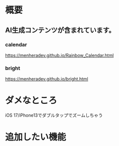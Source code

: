 # 概要
## AI生成コンテンツが含まれています。

### calendar
https://menheradev.github.io/Rainbow_Calendar.html
### bright
https://menheradev.github.io/bright.html



# ダメなところ
iOS 17/iPhone13でダブルタップでズームしちゃう

# 追加したい機能

